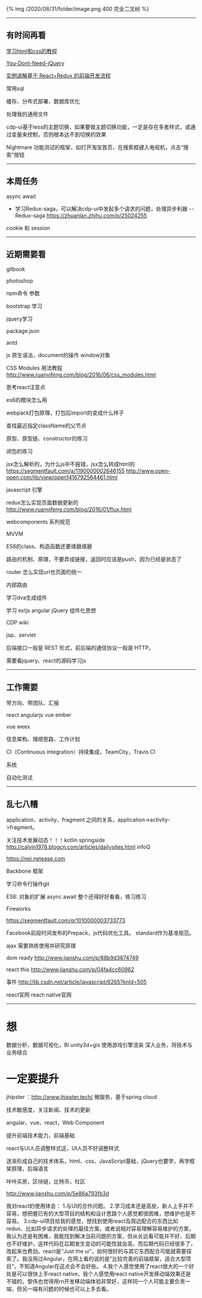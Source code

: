 {% img /2020/08/31/folder/image.png 400 完全二叉树 %}

---

## 有时间再看

[学习html和css的教程](http://learn.shayhowe.com/html-css/)

[You-Dont-Need-jQuery](https://github.com/oneuijs/You-Dont-Need-jQuery/blob/master/README.zh-CN.md)

[实例讲解基于 React+Redux 的前端开发流程](http://blog.csdn.net/fengyinchao/article/details/51566555)

常用sql

缓存、分布式部署、数据库优化

处理我的通用文件

cdp-ui基于less的主题切换，如果要做主题切换功能，一定是存在多套样式，或通过变量来控制，否则根本达不到切换的效果

Nightmare 功能测试的框架，如打开淘宝首页，在搜索框键入电视机，点击“搜索”按钮

---

## 本周任务

async await

* 学习Redux-saga，可以解决cdp-ui中发起多个请求的问题，处理异步利器 -- Redux-saga  https://zhuanlan.zhihu.com/p/25024255

cookie 和 session

---

## 近期需要看

gitbook

photoshop

npm命令 参数

bootstrap 学习

jquery学习

package.json

antd

js 原生语法，document的操作 window对象

CSS Modules 用法教程 http://www.ruanyifeng.com/blog/2016/06/css_modules.html

思考react注意点

es6的模块怎么用

webpack打包原理，打包后import的变成什么样子

查找最近指定className的父节点

原型、原型链、constructor的练习

闭包的练习

jsx怎么解析的，为什么js中不报错，jsx怎么转成html的 https://segmentfault.com/a/1190000002646155 http://www.open-open.com/lib/view/open1416792564461.html

javascript 引擎

redux怎么实现页面数据更新的 http://www.ruanyifeng.com/blog/2016/01/flux.html

webcomponents 系列规范

MVVM

ES6的class、构造函数还要琢磨琢磨

路由的机制、原理，不要弄成链接，返回时应该是push，因为已经是状态了

router 怎么实现url也页面的统一

内部路由

学习dva生成组件

学习 extjs angular jQuery 组件化思想

CDP wiki

jsp、servlet

后端接口一般是 REST 形式，前后端的通信协议一般是 HTTP。

需要看jquery、react的源码学习js

---

## 工作需要

带方向、带团队、汇报

react angularjs vue ember

vue weex

信息架构、理顺思路、工作计划

CI（Continuous integration）持续集成，TeamCity，Travis CI

系统 

自动化测试

---

## 乱七八糟

application、activity、fragment 之间的关系，application->activity->fragment。

关注技术发展动态！！！kotlin
springside
http://calvin1978.blogcn.com/articles/dailysites.html   infoQ

https://nei.netease.com

Backbone 框架

学习命令行操作git

ES6: 对象的扩展
     async await
     整个还得好好看看，练习练习

Fireworks

https://segmentfault.com/q/1010000003733773

Facebook前段时间发布的Prepack，js代码优化工具。
standard作为基准规范。

ajax 需要熟练使用并研究原理

dom ready http://www.jianshu.com/p/88b9d3874749

react this http://www.jianshu.com/p/04fa4cc60962

事件 http://lib.csdn.net/article/javascript/6265?knId=505

react官网
react-native官网

---

# 想

数据分析，数据可视化，BI
unity3d+gis 使用游戏引擎渲染
深入业务，将技术与业务结合

# 一定要提升

jhipster ：http://www.jhipster.tech/ 微服务，基于spring cloud

技术敏感度，关注新闻、技术的更新

angular、vue、react，Web Component

提升前端技术能力，前端基础

react与UI人员调整样式这，UI人员不好调整样式

逐渐形成自己的技术体系，html、css、JavaScript基础，jQuery也要学，再学框架原理，后端语言

咔咔买房，区块链，比特币，社区

http://www.jianshu.com/p/5e86a793fb3d


我对react的使用体会：
1.与UI的合作问题。
2.学习成本还是高些，新人上手并不容易，想把握已有的大型项目的结构和设计思路个人感觉都很困难，想维护也是不容易。
3.cdp-ui项目给我的感觉，想找到使用react及周边配合的东西比如redux、比如异步请求的处理的最佳方案，或者说相对容易理解容易维护的方案，我认为还是有困难，我能找到解决当前问题的方案，但从长远看可能并不好、后期也不好维护，这样代码在后期发生变动的可能性就会高，而后期代码已经很多了，改起来也费劲。react是“Just the ui”，如何很好的与其它东西配合可能就需要探索了。我没用过Angular，在网上看的说的是“比较完善的前端框架，适合大型项目”，不知道Angular在这点会不会好些。
4.我个人感觉使用了react很大的一个好处是可以很快上手react native，我个人感觉用react native开发移动端效果还是不错的，黎伟也觉得用rn开发移动端体验非常好，这样同一个人可能主要负责一端，但另一端有问题的时候也可以上手去看。